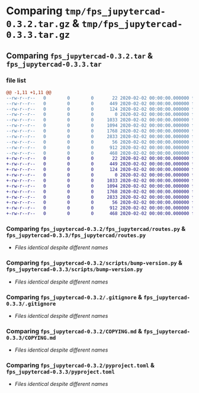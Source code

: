 # Comparing `tmp/fps_jupytercad-0.3.2.tar.gz` & `tmp/fps_jupytercad-0.3.3.tar.gz`

## Comparing `fps_jupytercad-0.3.2.tar` & `fps_jupytercad-0.3.3.tar`

### file list

```diff
@@ -1,11 +1,11 @@
--rw-r--r--   0        0        0       22 2020-02-02 00:00:00.000000 fps_jupytercad-0.3.2/fps_jupytercad/__init__.py
--rw-r--r--   0        0        0      449 2020-02-02 00:00:00.000000 fps_jupytercad-0.3.2/fps_jupytercad/main.py
--rw-r--r--   0        0        0      124 2020-02-02 00:00:00.000000 fps_jupytercad-0.3.2/fps_jupytercad/models.py
--rw-r--r--   0        0        0        0 2020-02-02 00:00:00.000000 fps_jupytercad-0.3.2/fps_jupytercad/py.typed
--rw-r--r--   0        0        0     1033 2020-02-02 00:00:00.000000 fps_jupytercad-0.3.2/fps_jupytercad/routes.py
--rw-r--r--   0        0        0     1094 2020-02-02 00:00:00.000000 fps_jupytercad-0.3.2/scripts/bump-version.py
--rw-r--r--   0        0        0     1768 2020-02-02 00:00:00.000000 fps_jupytercad-0.3.2/.gitignore
--rw-r--r--   0        0        0     2833 2020-02-02 00:00:00.000000 fps_jupytercad-0.3.2/COPYING.md
--rw-r--r--   0        0        0       56 2020-02-02 00:00:00.000000 fps_jupytercad-0.3.2/README.md
--rw-r--r--   0        0        0      912 2020-02-02 00:00:00.000000 fps_jupytercad-0.3.2/pyproject.toml
--rw-r--r--   0        0        0      468 2020-02-02 00:00:00.000000 fps_jupytercad-0.3.2/PKG-INFO
+-rw-r--r--   0        0        0       22 2020-02-02 00:00:00.000000 fps_jupytercad-0.3.3/fps_jupytercad/__init__.py
+-rw-r--r--   0        0        0      449 2020-02-02 00:00:00.000000 fps_jupytercad-0.3.3/fps_jupytercad/main.py
+-rw-r--r--   0        0        0      124 2020-02-02 00:00:00.000000 fps_jupytercad-0.3.3/fps_jupytercad/models.py
+-rw-r--r--   0        0        0        0 2020-02-02 00:00:00.000000 fps_jupytercad-0.3.3/fps_jupytercad/py.typed
+-rw-r--r--   0        0        0     1033 2020-02-02 00:00:00.000000 fps_jupytercad-0.3.3/fps_jupytercad/routes.py
+-rw-r--r--   0        0        0     1094 2020-02-02 00:00:00.000000 fps_jupytercad-0.3.3/scripts/bump-version.py
+-rw-r--r--   0        0        0     1768 2020-02-02 00:00:00.000000 fps_jupytercad-0.3.3/.gitignore
+-rw-r--r--   0        0        0     2833 2020-02-02 00:00:00.000000 fps_jupytercad-0.3.3/COPYING.md
+-rw-r--r--   0        0        0       56 2020-02-02 00:00:00.000000 fps_jupytercad-0.3.3/README.md
+-rw-r--r--   0        0        0      912 2020-02-02 00:00:00.000000 fps_jupytercad-0.3.3/pyproject.toml
+-rw-r--r--   0        0        0      468 2020-02-02 00:00:00.000000 fps_jupytercad-0.3.3/PKG-INFO
```

### Comparing `fps_jupytercad-0.3.2/fps_jupytercad/routes.py` & `fps_jupytercad-0.3.3/fps_jupytercad/routes.py`

 * *Files identical despite different names*

### Comparing `fps_jupytercad-0.3.2/scripts/bump-version.py` & `fps_jupytercad-0.3.3/scripts/bump-version.py`

 * *Files identical despite different names*

### Comparing `fps_jupytercad-0.3.2/.gitignore` & `fps_jupytercad-0.3.3/.gitignore`

 * *Files identical despite different names*

### Comparing `fps_jupytercad-0.3.2/COPYING.md` & `fps_jupytercad-0.3.3/COPYING.md`

 * *Files identical despite different names*

### Comparing `fps_jupytercad-0.3.2/pyproject.toml` & `fps_jupytercad-0.3.3/pyproject.toml`

 * *Files identical despite different names*

